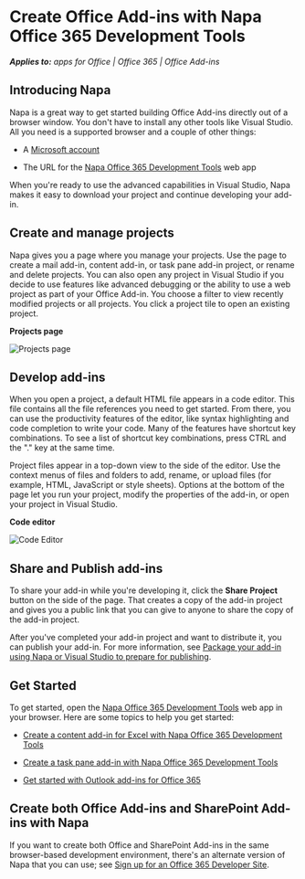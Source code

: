 
# Create Office Add-ins with Napa Office 365 Development Tools

 _**Applies to:** apps for Office | Office 365 | Office Add-ins_


## Introducing Napa


Napa is a great way to get started building Office Add-ins directly out of a browser window. You don't have to install any other tools like Visual Studio. All you need is a supported browser and a couple of other things:


- A [Microsoft account](http://www.microsoft.com/en-us/account/default.aspx)
    
- The URL for the [Napa Office 365 Development Tools](https://www.napacloudapp.com) web app
    
When you're ready to use the advanced capabilities in Visual Studio, Napa makes it easy to download your project and continue developing your add-in.


## Create and manage projects


Napa gives you a page where you manage your projects. Use the page to create a mail add-in, content add-in, or task pane add-in project, or rename and delete projects. You can also open any project in Visual Studio if you decide to use features like advanced debugging or the ability to use a web project as part of your Office Add-in. You choose a filter to view recently modified projects or all projects. You click a project tile to open an existing project. 


**Projects page**

![Projects page](../images/08fc36cf-7cc1-442f-a9a5-b6bb30d786a4.png)


## Develop add-ins


When you open a project, a default HTML file appears in a code editor. This file contains all the file references you need to get started. From there, you can use the productivity features of the editor, like syntax highlighting and code completion to write your code. Many of the features have shortcut key combinations. To see a list of shortcut key combinations, press CTRL and the "." key at the same time. 

Project files appear in a top-down view to the side of the editor. Use the context menus of files and folders to add, rename, or upload files (for example, HTML, JavaScript or style sheets). Options at the bottom of the page let you run your project, modify the properties of the add-in, or open your project in Visual Studio. 


**Code editor**

![Code Editor](../images/Apps_NAPA_Code_Editor.PNG)


## Share and Publish add-ins


To share your add-in while you're developing it, click the  **Share Project** button on the side of the page. That creates a copy of the add-in project and gives you a public link that you can give to anyone to share the copy of the add-in project.

After you've completed your add-in project and want to distribute it, you can publish your add-in. For more information, see [Package your add-in using Napa or Visual Studio to prepare for publishing](../publish/package-your-add-in-using-napa-or-visual-studio.md).




## Get Started


To get started, open the [Napa Office 365 Development Tools](https://www.napacloudapp.com) web app in your browser. Here are some topics to help you get started:


- [Create a content add-in for Excel with Napa Office 365 Development Tools](../essentials/create-a-content-add-in-with-napa.md)
    
- [Create a task pane add-in with Napa Office 365 Development Tools](../essentials/create-a-task-pane-add-in-with-napa.md)
    
- [Get started with Outlook add-ins for Office 365](https://dev.outlook.com/MailAppsGettingStarted/GetStarted.aspx)
    

## Create both Office Add-ins and SharePoint Add-ins with Napa


If you want to create both Office and SharePoint Add-ins in the same browser-based development environment, there's an alternate version of Napa that you can use; see [Sign up for an Office 365 Developer Site](http://msdn.microsoft.com/library/b22ce52a-ae9e-4831-9b68-c9210af6dc54%28Office.15%29.aspx#o365_signup).

